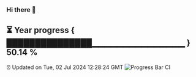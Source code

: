 ### Hi there 👋
⏳ Year progress { ███████████████▁▁▁▁▁▁▁▁▁▁▁▁▁▁▁ } 50.14 %
---
⏰ Updated on Tue, 02 Jul 2024 12:28:24 GMT
![Progress Bar CI](https://github.com/liununu/liununu/workflows/Progress%20Bar%20CI/badge.svg)

